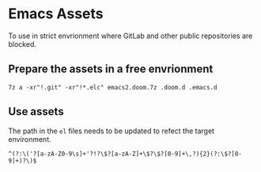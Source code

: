 # Emacs Assets

To use in strict envrionment where GitLab and other public repositories are blocked.

## Prepare the assets in a free envrionment

```
7z a -xr"!.git" -xr"!*.elc" emacs2.doom.7z .doom.d .emacs.d
```

## Use assets

The path in the `el` files needs to be updated to refect the target environment.

```
^(?:\('?[a-zA-Z0-9\s]+'?!?\$?[a-zA-Z]+\$?\$?[0-9]+\,?){2}(?:\$?[0-9]+)?\)$
```